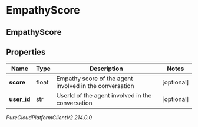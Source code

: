 # EmpathyScore

## EmpathyScore

## Properties

|Name | Type | Description | Notes|
|------------ | ------------- | ------------- | -------------|
| **score** | float | Empathy score of the agent involved in the conversation | [optional] |
| **user_id** | str | UserId of the agent involved in the conversation | [optional] |



_PureCloudPlatformClientV2 214.0.0_
